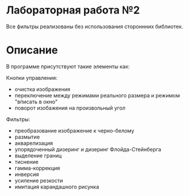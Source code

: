 # Лабораторная работа №2
Все фильтры реализованы без использования стороннних библиотек.

# Описание

В программе присутствуют такие элементы как:

Кнопки управления:
- очистка изображения
- переключение между режимами реального размера и режимом "вписать в окно"
- поворот изобажения на произвольный угол

Фильтры:
- преобразование изображение к черно-белому
- размытие 
- акварелизация
- упорядоченный дизеринг и дизеринг Флойда-Стейнберга
- выделение границ
- тиснение
- гамма-коррекция
- инверсия
- усиление резкости
- имитация карандашного рисунка
